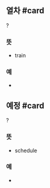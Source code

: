 ## 열차 #card
?
### 뜻
- train
### 예
-
<!--SR:!2024-10-26,46,292-->

## 예정 #card
?
### 뜻
- schedule
### 예
-
<!--SR:!2024-09-12,2,250-->
